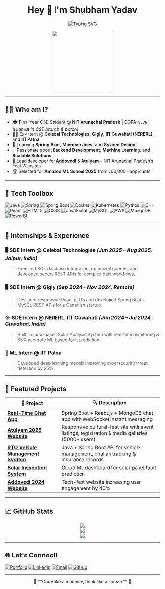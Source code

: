 <!-- GitHub Profile README for Shubhamrao960 -->

<h1 align="center">Hey 👋 I'm Shubham Yadav</h1>
<p align="center">
  <img src="https://readme-typing-svg.demolab.com?font=Fira+Code&duration=3000&pause=1000&color=3BB2F6&center=true&vCenter=true&width=435&lines=Software+Developer+%F0%9F%92%BB;Spring+Boot+%26+Java+Enthusiast;Web+Wizard+%F0%9F%8C%8E;ML+Engineer+in+Training+%F0%9F%A7%A0;Open+Source+Lover+%E2%9D%A4%EF%B8%8F" alt="Typing SVG" />
</p>

<p align="center">
  <img src="https://media.giphy.com/media/26tn33aiTi1jkl6H6/giphy.gif" width="200"/>
</p>

---

## 🧑‍💻 Who am I?

- 🎓 Final Year CSE Student @ **NIT Arunachal Pradesh** | CGPA: `9.36` *(Highest in CSE branch & batch)*
- 👨‍💻 Ex-Intern @ **Celebal Technologies**, **Gigly**, **IIT Guwahati (NERERL)**, and **IIT Patna**
- 🧠 Learning **Spring Boot**, **Microservices**, and **System Design**
- 💡 Passionate about **Backend Development**, **Machine Learning**, and **Scalable Solutions**
- 🎯 Lead developer for **Addovedi** & **Atulyam** – NIT Arunachal Pradesh’s Fest Websites
- 🏆 Selected for **Amazon ML School 2025** from 200,000+ applicants

---

## 🚀 Tech Toolbox

![Java](https://img.shields.io/badge/Java-%23ED8B00.svg?style=for-the-badge&logo=java&logoColor=white)
![Spring](https://img.shields.io/badge/Spring-6DB33F.svg?style=for-the-badge&logo=spring&logoColor=white)
![Spring Boot](https://img.shields.io/badge/SpringBoot-6DB33F.svg?style=for-the-badge&logo=springboot&logoColor=white)
![Docker](https://img.shields.io/badge/Docker-2496ED.svg?style=for-the-badge&logo=docker&logoColor=white)
![Kubernetes](https://img.shields.io/badge/Kubernetes-326CE5.svg?style=for-the-badge&logo=kubernetes&logoColor=white)
![Python](https://img.shields.io/badge/Python-3776AB.svg?style=for-the-badge&logo=python&logoColor=white)
![C++](https://img.shields.io/badge/C%2B%2B-00599C.svg?style=for-the-badge&logo=c%2B%2B&logoColor=white)
![React](https://img.shields.io/badge/React-20232A.svg?style=for-the-badge&logo=react&logoColor=61DAFB)
![HTML5](https://img.shields.io/badge/HTML5-E34F26.svg?style=for-the-badge&logo=html5&logoColor=white)
![CSS3](https://img.shields.io/badge/CSS3-1572B6.svg?style=for-the-badge&logo=css3&logoColor=white)
![JavaScript](https://img.shields.io/badge/JavaScript-F7DF1E.svg?style=for-the-badge&logo=javascript&logoColor=black)
![MySQL](https://img.shields.io/badge/MySQL-00758F.svg?style=for-the-badge&logo=mysql&logoColor=white)
![AWS](https://img.shields.io/badge/AWS-232F3E.svg?style=for-the-badge&logo=amazon-aws&logoColor=white)
![MongoDB](https://img.shields.io/badge/MongoDB-4EA94B.svg?style=for-the-badge&logo=mongodb&logoColor=white)
![PowerBI](https://img.shields.io/badge/PowerBI-F2C811.svg?style=for-the-badge&logo=powerbi&logoColor=black)

---

## 💼 Internships & Experience

### 🖥️ **SDE Intern @ Celebal Technologies** *(Jun 2025 – Aug 2025, Jaipur, India)*
> Executed SQL database integration, optimized queries, and developed secure REST APIs for complex data workflows.

### 🖥️ **SDE Intern @ Gigly** *(Sep 2024 – Nov 2024, Remote)*
> Designed responsive React.js UIs and developed Spring Boot + MySQL REST APIs for a Canadian startup.

### ☀️ **SDE Intern @ NERERL, IIT Guwahati** *(Jun 2024 – Jul 2024, Guwahati, India)*
> Built a cloud-based Solar Analysis System with real-time monitoring & 85% accurate ML-based fault prediction.

### 🔐 **ML Intern @ IIT Patna**
> Developed deep learning models improving cybersecurity threat detection by 25%.

---

## 📌 Featured Projects

| 🌟 Project | 🔍 Description |
|-----------|----------------|
| [**Real-Time Chat App**](https://github.com/Shubhamrao960/ChatApp) | Spring Boot + React.js + MongoDB chat app with WebSocket instant messaging |
| [**Atulyam 2025 Website**](https://nitap.ac.in/atulyam2025/) | Responsive cultural-fest site with event listings, registration & media galleries (5000+ users) |
| [**RTO Vehicle Management System**](https://github.com/Shubhamrao960/vehicle_api) | Java + Spring Boot API for vehicle management, challan tracking & insurance records |
| [**Solar Inspection System**](https://delightful-liger-b8135b.netlify.app) | Cloud ML dashboard for solar panel fault prediction |
| [**Addovedi 2024 Website**](https://addovedi2024.netlify.app) | Tech-fest website increasing user engagement by 40% |

---

## 📈 GitHub Stats

<p align="center">
  <img src="https://github-readme-stats.vercel.app/api?username=Shubhamrao960&show_icons=true&theme=tokyonight&hide_border=true" />
  <br/>
  <img src="https://github-readme-streak-stats.herokuapp.com/?user=Shubhamrao960&theme=tokyonight&hide_border=true" />
  <br/>
  <img src="https://github-readme-stats.vercel.app/api/top-langs/?username=Shubhamrao960&layout=compact&theme=tokyonight&hide_border=true" />
</p>

---

## 🌐 Let's Connect!

[![Portfolio](https://img.shields.io/badge/Portfolio-000000?style=flat-square&logo=vercel&logoColor=white)](https://shubhamyportfolio.netlify.app/)
[![LinkedIn](https://img.shields.io/badge/-Shubham%20Yadav-blue?style=flat-square&logo=Linkedin&logoColor=white&link=https://www.linkedin.com/in/shubhamyadav05/)](https://www.linkedin.com/in/shubhamyadav05/)
[![Email](https://img.shields.io/badge/-shubham.cse.22@nitap.ac.in-c14438?style=flat-square&logo=Gmail&logoColor=white)](mailto:shubham.cse.22@nitap.ac.in)
[![GitHub](https://img.shields.io/github/followers/Shubhamrao960?label=Follow&style=social)](https://github.com/Shubhamrao960)

---

<p align="center">🚀 *"Code like a machine, think like a human."* 🚀</p>


